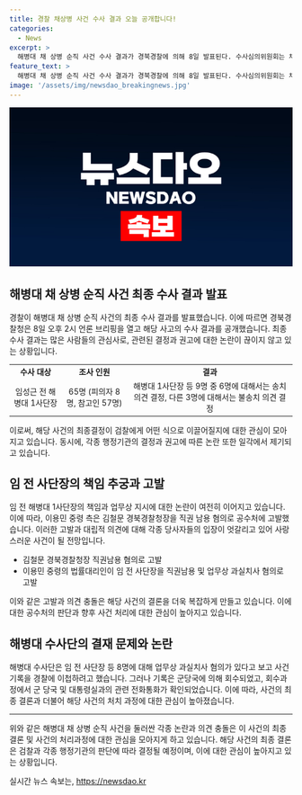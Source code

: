 ```yaml
---
title: 경찰 채상병 사건 수사 결과 오늘 공개합니다!
categories:
  - News
excerpt: >
  해병대 채 상병 순직 사건 수사 결과가 경북경찰에 의해 8일 발표된다. 수사심의위원회는 채 상병 등 6명에 대한 송치를 결정했고 임성근 전 해병대 1사단장 등 3명에 대해서는 불송치 의견을 내었다. 하지만 경찰의 결정은 수사심의위의 권고를 받아들여 임 전 사단장과 하급 간부 2명을 검찰에 넘기지 않기로 결론내렸다. 임 전 사단장의 책임을 주장하는 이용민 중령 측은 공수처에 고발하고, 김철문 경북경찰청장 역시 직권남용 혐의로 공수처에 고발했다. 또한, 해병대 수사단이 사건기록을 경찰에 이첩하려다가 군당국에 의해 회수된 것으로 확인됐다.
feature_text: >
  해병대 채 상병 순직 사건 수사 결과가 경북경찰에 의해 8일 발표된다. 수사심의위원회는 채 상병 등 6명에 대한 송치를 결정했고 임성근 전 해병대 1사단장 등 3명에 대해서는 불송치 의견을 내었다. 하지만 경찰의 결정은 수사심의위의 권고를 받아들여 임 전 사단장과 하급 간부 2명을 검찰에 넘기지 않기로 결론내렸다. 임 전 사단장의 책임을 주장하는 이용민 중령 측은 공수처에 고발하고, 김철문 경북경찰청장 역시 직권남용 혐의로 공수처에 고발했다. 또한, 해병대 수사단이 사건기록을 경찰에 이첩하려다가 군당국에 의해 회수된 것으로 확인됐다.
image: '/assets/img/newsdao_breakingnews.jpg'
---
```


<p><img src="/assets/img/newsdao_breakingnews.jpg" alt="bookingtag 속보" /></p>

<h2 data-ke-size="size26">해병대 채 상병 순직 사건 최종 수사 결과 발표</h2>

<p data-ke-size="size16">경찰이 해병대 채 상병 순직 사건의 최종 수사 결과를 발표했습니다. 이에 따르면 경북경찰청은 8일 오후 2시 언론 브리핑을 열고 해당 사고의 수사 결과를 공개했습니다. 최종 수사 결과는 많은 사람들의 관심사로, 관련된 결정과 권고에 대한 논란이 끊이지 않고 있는 상황입니다.</p>

<table>
    <tr>
        <td style="text-align: center; height: 17px;"><b>수사 대상</b></td>
        <td style="text-align: center; height: 17px;"><b>조사 인원</b></td>
        <td style="text-align: center; height: 17px;"><b>결과</b></td>
    </tr>
    <tr>
        <td style="text-align: center; height: 17px;">임성근 전 해병대 1사단장</td>
        <td style="text-align: center; height: 17px;">65명 (피의자 8명, 참고인 57명)</td>
        <td style="text-align: center; height: 17px;">해병대 1사단장 등 9명 중 6명에 대해서는 송치 의견 결정, 다른 3명에 대해서는 불송치 의견 결정</td>
    </tr>
</table>

<p data-ke-size="size16">이로써, 해당 사건의 최종결정이 검찰에게 어떤 식으로 이끌어질지에 대한 관심이 모아지고 있습니다. 동시에, 각종 행정기관의 결정과 권고에 따른 논란 또한 일각에서 제기되고 있습니다.</p>

<h2 data-ke-size="size26">임 전 사단장의 책임 추궁과 고발</h2>

<p data-ke-size="size16">임 전 해병대 1사단장의 책임과 업무상 지시에 대한 논란이 여전히 이어지고 있습니다. 이에 따라, 이용민 중령 측은 김철문 경북경찰청장을 직권 남용 혐의로 공수처에 고발했습니다. 이러한 고발과 대립적 의견에 대해 각종 당사자들의 입장이 엇갈리고 있어 사랑스러운 사건이 될 전망입니다.</p>

<ul>
    <li>김철문 경북경찰청장 직권남용 혐의로 고발</li>
    <li>이용민 중령의 법률대리인이 임 전 사단장을 직권남용 및 업무상 과실치사 혐의로 고발</li>
</ul>

<p data-ke-size="size16">이와 같은 고발과 의견 충돌은 해당 사건의 결론을 더욱 복잡하게 만들고 있습니다. 이에 대한 공수처의 판단과 향후 사건 처리에 대한 관심이 높아지고 있습니다.</p>

<h2 data-ke-size="size26">해병대 수사단의 결재 문제와 논란</h2>

<p data-ke-size="size16">해병대 수사단은 임 전 사단장 등 8명에 대해 업무상 과실치사 혐의가 있다고 보고 사건기록을 경찰에 이첩하려고 했습니다. 그러나 기록은 군당국에 의해 회수되었고, 회수과정에서 군 당국 및 대통령실과의 관련 전화통화가 확인되었습니다. 이에 따라, 사건의 최종 결론과 더불어 해당 사건의 처치 과정에 대한 관심이 높아졌습니다.</p>

<hr>

<p data-ke-size="size16">위와 같은 해병대 채 상병 순직 사건을 둘러싼 각종 논란과 의견 충돌은 이 사건의 최종 결론 및 사건의 처리과정에 대한 관심을 모아지게 하고 있습니다. 해당 사건의 최종 결론은 검찰과 각종 행정기관의 판단에 따라 결정될 예정이며, 이에 대한 관심이 높아지고 있는 상황입니다.</p>
실시간 뉴스 속보는, <a href="https://newsdao.kr" rel="dofollow">https://newsdao.kr</a>


